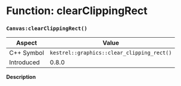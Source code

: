 
# Function: clearClippingRect
### `Canvas:clearClippingRect()`

| Aspect | Value |
| --- | --- |
| C++ Symbol | `kestrel::graphics::clear_clipping_rect()` |
| Introduced | 0.8.0 |

**Description**


